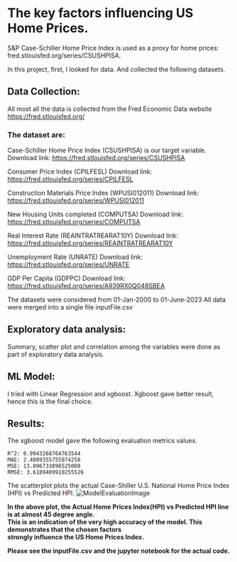 # The key factors influencing US Home Prices.

S&P Case-Schiller Home Price Index is used as a proxy for home prices: fred.stlouisfed.org/series/CSUSHPISA.

In this project, first, I looked for data. And collected the following datasets.

## Data Collection:
All most all the data is collected from the Fred Economic Data website https://fred.stlouisfed.org/

### The dataset are:
Case-Schiller Home Price Index (CSUSHPISA) is our target variable.
Download link: https://fred.stlouisfed.org/series/CSUSHPISA

Consumer Price Index (CPILFESL)
Download link: https://fred.stlouisfed.org/series/CPILFESL

Construction Materials Price Index (WPUSI012011)
Download link: https://fred.stlouisfed.org/series/WPUSI012011

New Housing Units completed (COMPUTSA)
Download link: https://fred.stlouisfed.org/series/COMPUTSA

Real Interest Rate (REAINTRATREARAT10Y)
Download link: https://fred.stlouisfed.org/series/REAINTRATREARAT10Y

Unemployment Rate (UNRATE)
Download link: https://fred.stlouisfed.org/series/UNRATE

GDP Per Capita (GDPPC)
Download link: https://fred.stlouisfed.org/series/A939RX0Q048SBEA

The datasets were considered from 01-Jan-2000 to 01-June-2023
All data were merged into a single file inputFile.csv

## Exploratory data analysis:
Summary, scatter plot and correlation among the variables were done as part of exploratory data analysis.

## ML Model:
I tried with Linear Regression and xgboost. Xgboost gave better result, hence this is the final choice.

## Results:
The xgboost model gave the following evaluation metrics values.
```
R^2: 0.9943268764763544
MAE: 2.4089355755974258
MSE: 13.096733896525008
RMSE: 3.6189409910255526
```
The scatterplot plots the actual Case-Shiller U.S. National Home Price Index (HPI) vs Predicted HPI.
![ModelEvaluationImage](https://github.com/ahb7/US-Home-Prices/assets/17172345/e06cfccd-c789-4134-9955-7c549b2bcb89)

<strong>In the above plot, the Actual Home Prices Index(HPI) vs Predicted HPI line is at almost 45 degree angle.   
This is an indication of the very high accuracy of the model. This demonstrates that the chosen factors   
strongly influence the US Home Prices Index.

Please see the inputFile.csv and the jupyter notebook for the actual code.</strong>


